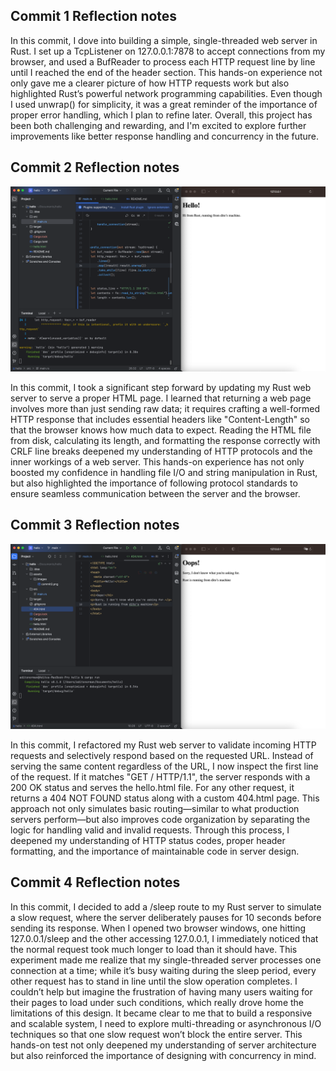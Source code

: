 ## Commit 1 Reflection notes
In this commit, I dove into building a simple, single-threaded web server in Rust. I set up a TcpListener on 127.0.0.1:7878 to accept connections from my browser, and used a BufReader to process each HTTP request line by line until I reached the end of the header section. This hands-on experience not only gave me a clearer picture of how HTTP requests work but also highlighted Rust’s powerful network programming capabilities. Even though I used unwrap() for simplicity, it was a great reminder of the importance of proper error handling, which I plan to refine later. Overall, this project has been both challenging and rewarding, and I'm excited to explore further improvements like better response handling and concurrency in the future.

## Commit 2 Reflection notes
![Commit 2 screen capture](/assets/images/commit2.png)

In this commit, I took a significant step forward by updating my Rust web server to serve a proper HTML page. I learned that returning a web page involves more than just sending raw data; it requires crafting a well-formed HTTP response that includes essential headers like "Content-Length" so that the browser knows how much data to expect. Reading the HTML file from disk, calculating its length, and formatting the response correctly with CRLF line breaks deepened my understanding of HTTP protocols and the inner workings of a web server. This hands-on experience has not only boosted my confidence in handling file I/O and string manipulation in Rust, but also highlighted the importance of following protocol standards to ensure seamless communication between the server and the browser.

## Commit 3 Reflection notes
![Commit 3 screen capture](/assets/images/commit3.png)

In this commit, I refactored my Rust web server to validate incoming HTTP requests and selectively respond based on the requested URL. Instead of serving the same content regardless of the URL, I now inspect the first line of the request. If it matches "GET / HTTP/1.1", the server responds with a 200 OK status and serves the hello.html file. For any other request, it returns a 404 NOT FOUND status along with a custom 404.html page. This approach not only simulates basic routing—similar to what production servers perform—but also improves code organization by separating the logic for handling valid and invalid requests. Through this process, I deepened my understanding of HTTP status codes, proper header formatting, and the importance of maintainable code in server design.

## Commit 4 Reflection notes

In this commit, I decided to add a /sleep route to my Rust server to simulate a slow request, where the server deliberately pauses for 10 seconds before sending its response. When I opened two browser windows, one hitting 127.0.0.1/sleep and the other accessing 127.0.0.1, I immediately noticed that the normal request took much longer to load than it should have. This experiment made me realize that my single-threaded server processes one connection at a time; while it’s busy waiting during the sleep period, every other request has to stand in line until the slow operation completes. I couldn’t help but imagine the frustration of having many users waiting for their pages to load under such conditions, which really drove home the limitations of this design. It became clear to me that to build a responsive and scalable system, I need to explore multi-threading or asynchronous I/O techniques so that one slow request won’t block the entire server. This hands-on test not only deepened my understanding of server architecture but also reinforced the importance of designing with concurrency in mind.
